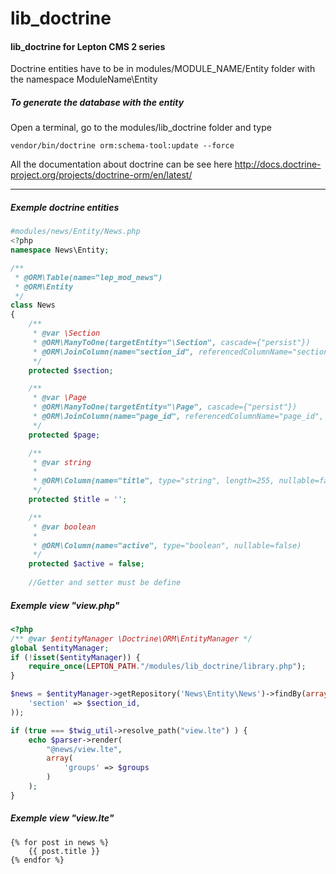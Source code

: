 # lib_doctrine
#### lib_doctrine for Lepton CMS 2 series

Doctrine entities have to be in modules/MODULE_NAME/Entity folder with the namespace ModuleName\Entity

##### To generate the database with the entity

Open a terminal, go to the modules/lib_doctrine folder and type

```
vendor/bin/doctrine orm:schema-tool:update --force
```

All the documentation about doctrine can be see here http://docs.doctrine-project.org/projects/doctrine-orm/en/latest/

------

##### Exemple doctrine entities

```php
#modules/news/Entity/News.php
<?php
namespace News\Entity;

/**
 * @ORM\Table(name="lep_mod_news")
 * @ORM\Entity
 */
class News
{
    /**
     * @var \Section
     * @ORM\ManyToOne(targetEntity="\Section", cascade={"persist"})
     * @ORM\JoinColumn(name="section_id", referencedColumnName="section_id", nullable=true)
     */
    protected $section;

    /**
     * @var \Page
     * @ORM\ManyToOne(targetEntity="\Page", cascade={"persist"})
     * @ORM\JoinColumn(name="page_id", referencedColumnName="page_id", nullable=true)
     */
    protected $page;

    /**
     * @var string
     *
     * @ORM\Column(name="title", type="string", length=255, nullable=false)
     */
    protected $title = '';

    /**
     * @var boolean
     *
     * @ORM\Column(name="active", type="boolean", nullable=false)
     */
    protected $active = false;
    
    //Getter and setter must be define
```

##### Exemple view "view.php"

```php
<?php
/** @var $entityManager \Doctrine\ORM\EntityManager */
global $entityManager;
if (!isset($entityManager)) {
	require_once(LEPTON_PATH."/modules/lib_doctrine/library.php");
}

$news = $entityManager->getRepository('News\Entity\News')->findBy(array(
	'section' => $section_id,
));

if (true === $twig_util->resolve_path("view.lte") ) {
	echo $parser->render(
		"@news/view.lte",
		array(
			'groups' => $groups
		)
	);
}
```
##### Exemple view "view.lte"

```
{% for post in news %}
	{{ post.title }}
{% endfor %}
```


